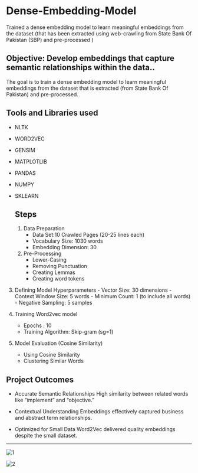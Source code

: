 # Dense-Embedding-Model
Trained a dense embedding model to learn meaningful  embeddings from the dataset (that has been extracted using web-crawling from State Bank Of Pakistan (SBP) and pre-processed )


## **Objective: Develop embeddings that capture semantic relationships within the data..**

The goal is to train a dense embedding model to learn meaningful embeddings from the dataset that is extracted (from State Bank Of Pakistan) and pre-processed.

## Tools and Libraries used
- NLTK
- WORD2VEC
- GENSIM
- MATPLOTLIB
- PANDAS
- NUMPY
- SKLEARN

  ## Steps
  
  1. Data Preparation
     - Data Set:10 Crawled Pages (20-25 lines each)
     - Vocabulary Size: 1030 words
     - Embedding Dimension: 30
  2. Pre-Processing
        - Lower-Casing
        - Removing Punctuation
        - Creating Lemmas
        - Creating word tokens
          
3. Defining Model Hyperparameters
        - Vector Size: 30 dimensions
        - Context Window Size: 5 words
        - Minimum Count: 1 (to include all words)
        - Negative Sampling: 5 samples
   
4. Training Word2vec model
      - Epochs : 10
      - Training Algorithm: Skip-gram (sg=1)
        
5. Model Evaluation (Cosine Similarity)

      - Using Cosine Similarity
      - Clustering  Similar Words


## Project Outcomes
- Accurate Semantic Relationships
  High similarity between related words like “implement” and “objective.”

- Contextual Understanding
  Embeddings effectively captured business and abstract term relationships.

- Optimized for Small Data
  Word2Vec delivered quality embeddings despite the small dataset.





---


![1](https://github.com/user-attachments/assets/4365fad9-ad05-42b7-8244-c4ee6dab92f9)








![2](https://github.com/user-attachments/assets/c96d60aa-c2cc-41e8-b767-9af8345145a0)





